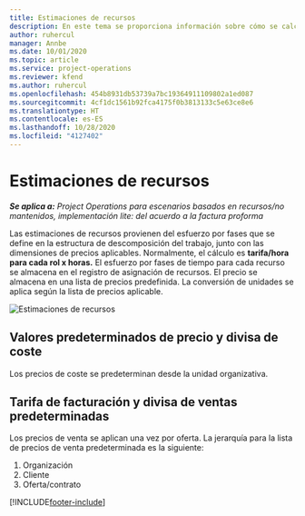 ```yaml
---
title: Estimaciones de recursos
description: En este tema se proporciona información sobre cómo se calculan las estimaciones de recursos en Project Operations.
author: ruhercul
manager: Annbe
ms.date: 10/01/2020
ms.topic: article
ms.service: project-operations
ms.reviewer: kfend
ms.author: ruhercul
ms.openlocfilehash: 454b8931db53739a7bc19364911109802a1ed087
ms.sourcegitcommit: 4cf1dc1561b92fca4175f0b3813133c5e63ce8e6
ms.translationtype: HT
ms.contentlocale: es-ES
ms.lasthandoff: 10/28/2020
ms.locfileid: "4127402"
---
```

# <a name="resource-estimates"></a>Estimaciones de recursos

_**Se aplica a:** Project Operations para escenarios basados en recursos/no mantenidos, implementación lite: del acuerdo a la factura proforma_

Las estimaciones de recursos provienen del esfuerzo por fases que se define en la estructura de descomposición del trabajo, junto con las dimensiones de precios aplicables. Normalmente, el cálculo es **tarifa/hora para cada rol x horas.** El esfuerzo por fases de tiempo para cada recurso se almacena en el registro de asignación de recursos. El precio se almacena en una lista de precios predefinida. La conversión de unidades se aplica según la lista de precios aplicable.

![Estimaciones de recursos](./media/navigation12.png)

## <a name="default-cost-price-and-cost-currency"></a>Valores predeterminados de precio y divisa de coste

Los precios de coste se predeterminan desde la unidad organizativa.

## <a name="default-bill-rate-and-sales-currency"></a>Tarifa de facturación y divisa de ventas predeterminadas

Los precios de venta se aplican una vez por oferta. La jerarquía para la lista de precios de venta predeterminada es la siguiente:

1. Organización
2. Cliente
3. Oferta/contrato


[!INCLUDE[footer-include](../includes/footer-banner.md)]